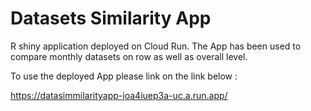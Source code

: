 # Datasets Similarity App

R shiny application deployed on Cloud Run. The App has been used to compare monthly datasets on row as well as overall level.

To use the deployed App please link on the link below :

https://datasimmilarityapp-joa4iuep3a-uc.a.run.app/
